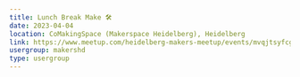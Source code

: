 ```yaml
---
title: Lunch Break Make 🛠️
date: 2023-04-04
location: CoMakingSpace (Makerspace Heidelberg), Heidelberg
link: https://www.meetup.com/heidelberg-makers-meetup/events/mvqjtsyfcgbgb/
usergroup: makershd
type: usergroup
---
```

